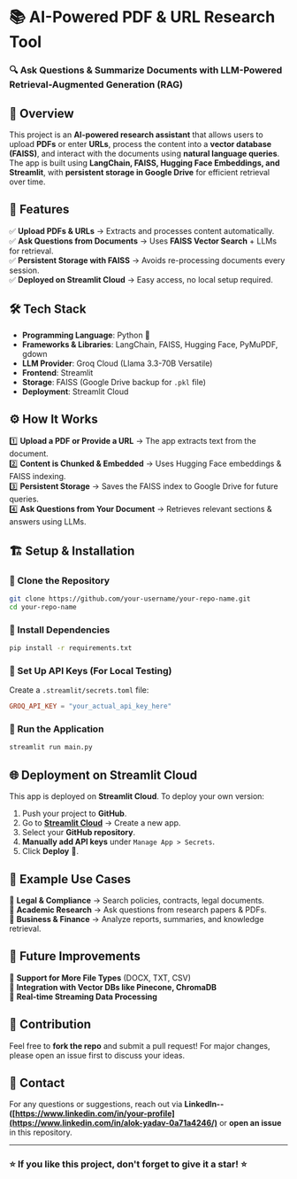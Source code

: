 # 📚 AI-Powered PDF & URL Research Tool

### 🔍 Ask Questions & Summarize Documents with LLM-Powered Retrieval-Augmented Generation (RAG)

## 🚀 Overview
This project is an **AI-powered research assistant** that allows users to upload **PDFs** or enter **URLs**, process the content into a **vector database (FAISS)**, and interact with the documents using **natural language queries**. The app is built using **LangChain, FAISS, Hugging Face Embeddings, and Streamlit**, with **persistent storage in Google Drive** for efficient retrieval over time.

## 🎯 Features
✅ **Upload PDFs & URLs** → Extracts and processes content automatically.  
✅ **Ask Questions from Documents** → Uses **FAISS Vector Search** + LLMs for retrieval.  
✅ **Persistent Storage with FAISS** → Avoids re-processing documents every session.  
✅ **Deployed on Streamlit Cloud** → Easy access, no local setup required.  
 

## 🛠 Tech Stack
- **Programming Language**: Python 🐍
- **Frameworks & Libraries**: LangChain, FAISS, Hugging Face, PyMuPDF, gdown
- **LLM Provider**: Groq Cloud (Llama 3.3-70B Versatile)
- **Frontend**: Streamlit
- **Storage**: FAISS (Google Drive backup for `.pkl` file)
- **Deployment**: Streamlit Cloud

## ⚙️ How It Works
1️⃣ **Upload a PDF or Provide a URL** → The app extracts text from the document.  
2️⃣ **Content is Chunked & Embedded** → Uses Hugging Face embeddings & FAISS indexing.  
3️⃣ **Persistent Storage** → Saves the FAISS index to Google Drive for future queries.  
4️⃣ **Ask Questions from Your Document** → Retrieves relevant sections & answers using LLMs.   

## 🏗 Setup & Installation
### 🔹 Clone the Repository
```bash
git clone https://github.com/your-username/your-repo-name.git
cd your-repo-name
```

### 🔹 Install Dependencies
```bash
pip install -r requirements.txt
```

### 🔹 Set Up API Keys (For Local Testing)
Create a `.streamlit/secrets.toml` file:
```toml
GROQ_API_KEY = "your_actual_api_key_here"
```

### 🔹 Run the Application
```bash
streamlit run main.py
```

## 🌐 Deployment on Streamlit Cloud
This app is deployed on **Streamlit Cloud**. To deploy your own version:
1. Push your project to **GitHub**.
2. Go to **[Streamlit Cloud](https://share.streamlit.io/)** → Create a new app.
3. Select your **GitHub repository**.
4. **Manually add API keys** under `Manage App > Secrets`.
5. Click **Deploy** 🚀.

## 📌 Example Use Cases
🔹 **Legal & Compliance** → Search policies, contracts, legal documents.  
🔹 **Academic Research** → Ask questions from research papers & PDFs.  
🔹 **Business & Finance** → Analyze reports, summaries, and knowledge retrieval.  

## 📝 Future Improvements
🔹 **Support for More File Types** (DOCX, TXT, CSV)  
🔹 **Integration with Vector DBs like Pinecone, ChromaDB**  
🔹 **Real-time Streaming Data Processing**  

## 🤝 Contribution
Feel free to **fork the repo** and submit a pull request! For major changes, please open an issue first to discuss your ideas.  

## 📩 Contact
For any questions or suggestions, reach out via **LinkedIn--([https://www.linkedin.com/in/your-profile](https://www.linkedin.com/in/alok-yadav-0a71a4246/)** or **open an issue** in this repository.

---

### ⭐ If you like this project, don't forget to give it a star! ⭐

